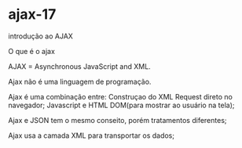 # ajax-17
introdução ao AJAX

O que é o ajax

AJAX = Asynchronous JavaScript and XML.

Ajax não é uma linguagem de programação.

Ajax é uma combinação entre:
Construçao do XML Request direto no navegador;
Javascript e HTML DOM(para mostrar ao usuário na tela);


Ajax e JSON tem o mesmo conseito, porém tratamentos diferentes;

Ajax usa a camada XML para transportar os dados;



